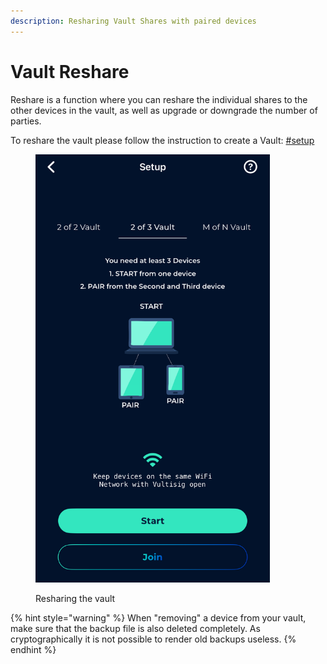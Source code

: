 ```yaml
---
description: Resharing Vault Shares with paired devices
---
```


# Vault Reshare

Reshare is a function where you can reshare the individual shares to the other devices in the vault, as well as upgrade or downgrade the number of parties.

To reshare the vault please follow the instruction to create a Vault: [#setup](../creating-a-vault.md#setup "mention")

<figure><img src="../../.gitbook/assets/image (3).png" alt="" width="375"><figcaption><p>Resharing the vault</p></figcaption></figure>

{% hint style="warning" %}
When "removing" a device from your vault, make sure that the backup file is also deleted completely. As cryptographically it is not possible to render old backups useless.
{% endhint %}
